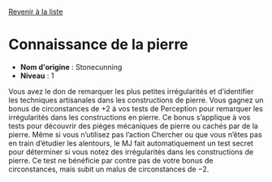 [Revenir à la liste](list.md)

# Connaissance de la pierre

 * **Nom d'origine** : Stonecunning
 * **Niveau** : 1


<p>Vous avez le don de remarquer les plus petites irrégularités et d’identifier les techniques artisanales dans les constructions de pierre. Vous gagnez un bonus de circonstances de +2 à vos tests de Perception pour remarquer les irrégularités dans les constructions en pierre. Ce bonus s’applique à vos tests pour découvrir des pièges mécaniques de pierre ou cachés par de la pierre. Même si vous n’utilisez pas l’action Chercher ou que vous n’êtes pas en train d’étudier les alentours, le MJ fait automatiquement un test secret pour déterminer si vous notez des irrégularités dans les constructions de pierre. Ce test ne bénéficie par contre pas de votre bonus de circonstances, mais subit un malus de circonstances de −2.</p>